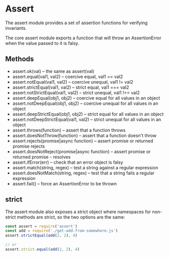 # Assert
The assert module provides a set of assertion functions for verifying invariants.

The core assert module exports a function that will throw an AssertionError when the value passed to it is falsy.

## Methods
- assert.ok(val) – the same as assert(val)
- assert.equal(val1, val2) – coercive equal, val1 == val2
- assert.notEqual(val1, val2) – coercive unequal, val1 != val2
- assert.strictEqual(val1, val2) – strict equal, val1 === val2
- assert.notStrictEqual(val1, val2) – strict unequal, val1 !== val2
- assert.deepEqual(obj1, obj2) – coercive equal for all values in an object
- assert.notDeepEqual(obj1, obj2) – coercive unequal for all values in an object
- assert.deepStrictEqual(obj1, obj2) – strict equal for all values in an object
- assert.notDeepStrictEqual(val1, val2) – strict unequal for all values in an object
- assert.throws(function) – assert that a function throws
- assert.doesNotThrow(function) – assert that a function doesn't throw
- assert.rejects(promise|async function) – assert promise or returned promise rejects
- assert.doesNotReject(promise|async function) – assert promise or returned promise - resolves
- assert.ifError(err) – check that an error object is falsy
- assert.match(string, regex) – test a string against a regular expression
- assert.doesNotMatch(string, regex) – test that a string fails a regular expression
- assert.fail() – force an AssertionError to be thrown

## strict 
The assert module also exposes a strict object where namespaces for non-strict methods are strict, so the two options are the same:

```javascript
const assert = require('assert')
const add = require('./get-add-from-somewhere.js')
assert.strictEqual(add(2, 2), 4)

// or
assert.strict.equal(add(2, 2), 4)
```